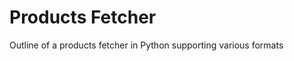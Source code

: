 Products Fetcher
================

Outline of a products fetcher in Python supporting various formats
